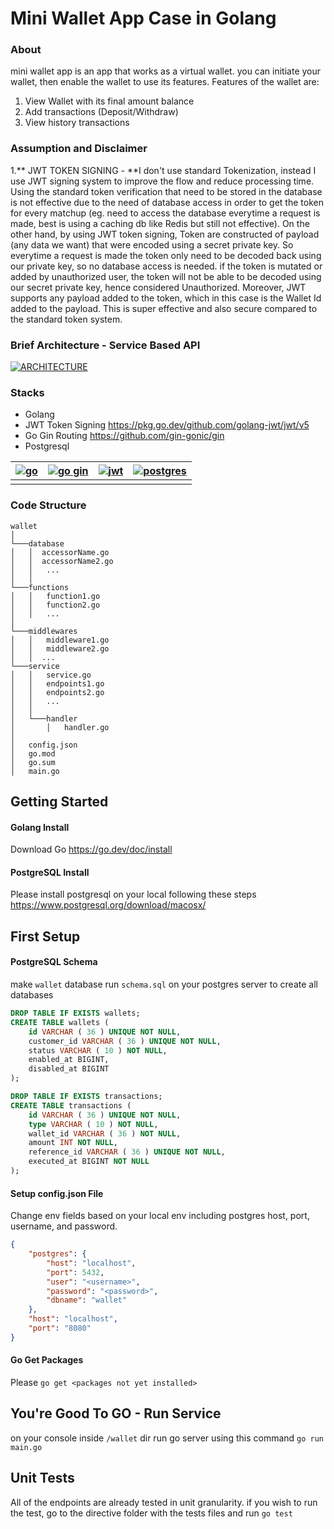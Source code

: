 # Mini Wallet App Case in Golang
### About
mini wallet app is an app that works as a virtual wallet. you can initiate your wallet, then enable the wallet to use its features. Features of the wallet are: 
1. View Wallet with its final amount balance
2. Add transactions (Deposit/Withdraw)
3. View history transactions

### Assumption and Disclaimer
1.** JWT TOKEN SIGNING - **I don't use standard Tokenization, instead I use JWT signing system to improve the flow and reduce processing time. Using the standard token verification that need to be stored in the database is not effective due to the need of database access in order to get the token for every matchup (eg. need to access the database everytime a request is made, best is using a caching db like Redis but still not effective). On the other hand, by using JWT token signing, Token are constructed of payload (any data  we want) that were encoded using a secret private key. So everytime a request is made the token only need to be decoded back using our private key, so no database access is needed. if the token is mutated or added by unauthorized user, the token will not be able to be decoded using our secret private key, hence considered Unauthorized. Moreover, JWT supports any payload added to the token, which in this case is the Wallet Id added to the payload. This is super effective and also secure compared to the standard token system.
### Brief Architecture - Service Based API
[![ARCHITECTURE](https://i.imgur.com/lmNhenG.png "ARCHITECTURE")](https://i.imgur.com/lmNhenG.png "ARCHITECTURE")
### Stacks
- Golang
- JWT Token Signing https://pkg.go.dev/github.com/golang-jwt/jwt/v5
- Go Gin Routing https://github.com/gin-gonic/gin
- Postgresql

| [![go](https://i.imgur.com/miVUk6U.png "go")](https://i.imgur.com/miVUk6U.png "go")  | [![go gin](https://i.imgur.com/8OTwAo4.png "go gin")](https://i.imgur.com/8OTwAo4.png "go gin")  |  [![jwt](https://i.imgur.com/2GujZmD.png "jwt")](https://i.imgur.com/2GujZmD.png "jwt") |  [![postgres](https://i.imgur.com/dLxfiGU.png "postgres")](https://i.imgur.com/dLxfiGU.png "postgres") |
| ------------ | ------------ | ------------ | ------------ |
|   |   |   |   |    |
### Code Structure
```
wallet
│
└───database
│   │  accessorName.go
│   │  accessorName2.go
│   │   ...
│   │
└───functions
│   │   function1.go
│   │   function2.go
│   │   ...
│   
└───middlewares
│   │   middleware1.go
│   │   middleware2.go
│   │  ...
└───service
│   │   service.go
│   │   endpoints1.go
│   │   endpoints2.go
│   │   ...
│   │
│   └───handler
│       │   handler.go
│   
│   config.json
│   go.mod
│   go.sum
│   main.go
```

## Getting Started
#### Golang Install
Download Go https://go.dev/doc/install

#### PostgreSQL Install
Please install postgresql on your local following these steps https://www.postgresql.org/download/macosx/

## First Setup
#### PostgreSQL Schema
make `wallet` database
run `schema.sql` on your postgres server to create all databases
```sql
DROP TABLE IF EXISTS wallets;
CREATE TABLE wallets (
	id VARCHAR ( 36 ) UNIQUE NOT NULL,
	customer_id VARCHAR ( 36 ) UNIQUE NOT NULL,
	status VARCHAR ( 10 ) NOT NULL,
	enabled_at BIGINT,
	disabled_at BIGINT
);

DROP TABLE IF EXISTS transactions;
CREATE TABLE transactions (
	id VARCHAR ( 36 ) UNIQUE NOT NULL,
	type VARCHAR ( 10 ) NOT NULL,
	wallet_id VARCHAR ( 36 ) NOT NULL,
	amount INT NOT NULL,
	reference_id VARCHAR ( 36 ) UNIQUE NOT NULL,
	executed_at BIGINT NOT NULL
);
```

#### Setup config.json File
Change env fields based on your local env including postgres host, port, username, and password.
```json
{
    "postgres": {
        "host": "localhost",
        "port": 5432,
        "user": "<username>",
        "password": "<password>",
        "dbname": "wallet"
    },
    "host": "localhost",
    "port": "8080"
}
```
#### Go Get Packages
Please `go get <packages not yet installed>`
## You're Good To GO - Run Service
on your console inside `/wallet` dir
run go server using this command
`go run main.go`

## Unit Tests
All of the endpoints are already tested in unit granularity.
if you wish to run the test, go to the directive folder with the tests files and run `go test`


